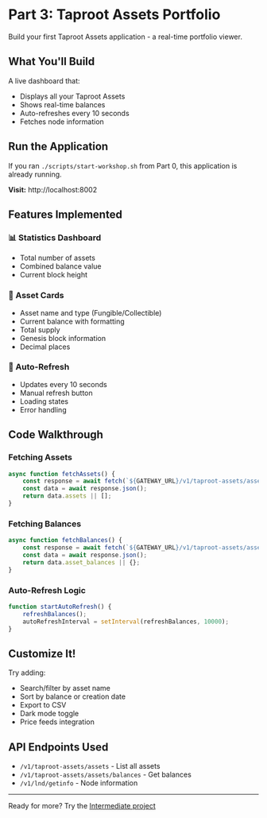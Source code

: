 # Part 3: Taproot Assets Portfolio

Build your first Taproot Assets application - a real-time portfolio viewer.

## What You'll Build

A live dashboard that:
- Displays all your Taproot Assets
- Shows real-time balances
- Auto-refreshes every 10 seconds
- Fetches node information

## Run the Application

If you ran `./scripts/start-workshop.sh` from Part 0, this application is already running.

**Visit:** http://localhost:8002

## Features Implemented

### 📊 Statistics Dashboard
- Total number of assets
- Combined balance value
- Current block height

### 💎 Asset Cards
- Asset name and type (Fungible/Collectible)
- Current balance with formatting
- Total supply
- Genesis block information
- Decimal places

### 🔄 Auto-Refresh
- Updates every 10 seconds
- Manual refresh button
- Loading states
- Error handling

## Code Walkthrough

### Fetching Assets
```javascript
async function fetchAssets() {
    const response = await fetch(`${GATEWAY_URL}/v1/taproot-assets/assets`);
    const data = await response.json();
    return data.assets || [];
}
```

### Fetching Balances
```javascript
async function fetchBalances() {
    const response = await fetch(`${GATEWAY_URL}/v1/taproot-assets/assets/balances`);
    const data = await response.json();
    return data.asset_balances || {};
}
```

### Auto-Refresh Logic
```javascript
function startAutoRefresh() {
    refreshBalances();
    autoRefreshInterval = setInterval(refreshBalances, 10000);
}
```

## Customize It!

Try adding:
- Search/filter by asset name
- Sort by balance or creation date  
- Export to CSV
- Dark mode toggle
- Price feeds integration

## API Endpoints Used

- `/v1/taproot-assets/assets` - List all assets
- `/v1/taproot-assets/assets/balances` - Get balances
- `/v1/lnd/getinfo` - Node information

---
Ready for more? Try the [Intermediate project](../part3-intermediate)